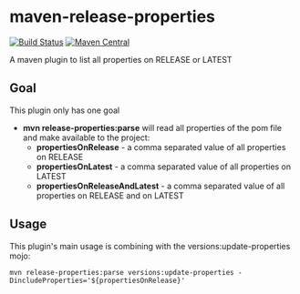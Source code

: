 # maven-release-properties
[![Build Status](https://travis-ci.org/fripoli/maven-release-properties.svg?branch=master)](https://travis-ci.org/fripoli/maven-release-properties)
[![Maven Central](https://maven-badges.herokuapp.com/maven-central/br.com.ripoli.xico/release-properties/badge.svg)](https://maven-badges.herokuapp.com/maven-central/br.com.ripoli.xico/release-properties)

A maven plugin to list all properties on RELEASE or LATEST

## Goal ##
This plugin only has one goal

* **mvn release-properties:parse** will read all properties of the pom file and make available to the project:
  * **propertiesOnRelease** - a comma separated value of all properties on RELEASE
  * **propertiesOnLatest** - a comma separated value of all properties on LATEST
  * **propertiesOnReleaseAndLatest** - a comma separated value of all properties on RELEASE and on LATEST

## Usage ##

This plugin's main usage is combining with the versions:update-properties mojo:

```mvn release-properties:parse versions:update-properties -DincludeProperties='${propertiesOnRelease}'```
